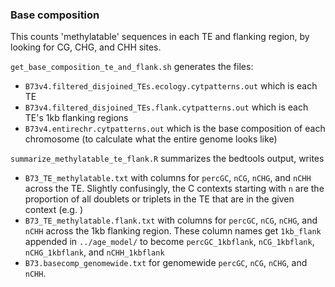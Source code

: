 
### Base composition 

This counts 'methylatable' sequences in each TE and flanking region, by looking for CG, CHG, and CHH sites.

`get_base_composition_te_and_flank.sh` generates the files:
  - `B73v4.filtered_disjoined_TEs.ecology.cytpatterns.out` which is each TE
  - `B73v4.filtered_disjoined_TEs.flank.cytpatterns.out` which is each TE's 1kb flanking regions
  - `B73v4.entirechr.cytpatterns.out` which is the base composition of each chromosome (to calculate what the entire genome looks like)

`summarize_methylatable_te_flank.R` summarizes the bedtools output, writes 
- `B73_TE_methylatable.txt` with columns for `percGC`, `nCG`, `nCHG`, and `nCHH` across the TE. Slightly confusingly, the C contexts starting with `n` are the proportion of all doublets or triplets in the TE that are in the given context (e.g. )
- `B73_TE_methylatable.flank.txt` with columns for `percGC`, `nCG`, `nCHG`, and `nCHH` across the 1kb flanking region. These column names get `1kb_flank` appended in `../age_model/` to become `percGC_1kbflank`, `nCG_1kbflank`, `nCHG_1kbflank`, and `nCHH_1kbflank` 
- `B73.basecomp_genomewide.txt` for genomewide `percGC`, `nCG`, `nCHG`, and `nCHH`.

